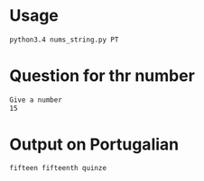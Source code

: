 # Usage

```bash
python3.4 nums_string.py PT
```
# Question for thr number

```bash
Give a number
15
```
# Output on Portugalian

```bash
fifteen fifteenth quinze
```
